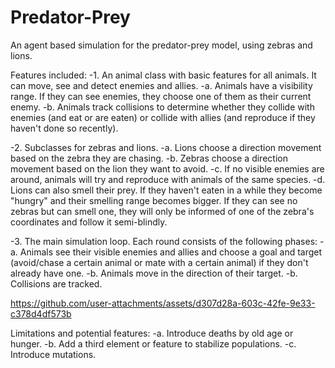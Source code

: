 # Predator-Prey
An agent based simulation for the predator-prey model, using zebras and lions. 

Features included:
-1. An animal class with basic features for all animals. It can move, see and detect enemies and allies.
   -a. Animals have a visibility range. If they can see enemies, they choose one of them as their current enemy.
   -b. Animals track collisions to determine whether they collide with enemies (and eat or are eaten) or collide with allies (and reproduce if they haven't done so recently).
   
-2. Subclasses for zebras and lions.
   -a. Lions choose a direction movement based on the zebra they are chasing.
   -b. Zebras choose a direction movement based on the lion they want to avoid.
   -c. If no visible enemies are around, animals will try and reproduce with animals of the same species.
   -d. Lions can also smell their prey. If they haven't eaten in a while they become "hungry" and their smelling range becomes bigger. If they can see no zebras but can smell one, they will only be informed of one of the zebra's coordinates and follow it semi-blindly.
   
-3. The main simulation loop. Each round consists of the following phases:
   -a. Animals see their visible enemies and allies and choose a goal and target (avoid/chase a certain animal or mate with a certain animal) if they don't already have one.
   -b. Animals move in the direction of their target.
   -b. Collisions are tracked.


https://github.com/user-attachments/assets/d307d28a-603c-42fe-9e33-c378d4df573b



Limitations and potential features:
  -a. Introduce deaths by old age or hunger.
  -b. Add a third element or feature to stabilize populations.
  -c. Introduce mutations.
